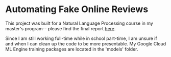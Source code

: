 # Automating Fake Online Reviews
This project was built for a Natural Language Processing course in my master's program-- please find the final report [here](https://github.com/kalvinkao/artificial_hotel_reviews/blob/master/Automating%20Fake%20Online%20Reviews.pdf).

Since I am still working full-time while in school part-time, I am unsure if and when I can clean up the code to be more presentable.  My Google Cloud ML Engine training packages are located in the 'models' folder.
